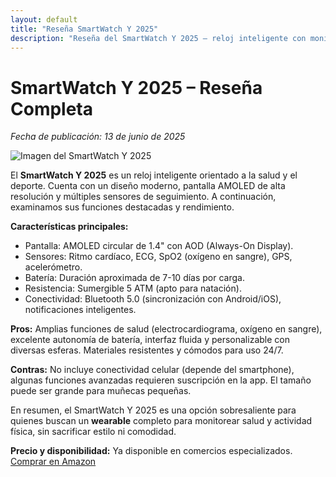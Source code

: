 ```yaml
---
layout: default
title: "Reseña SmartWatch Y 2025"
description: "Reseña del SmartWatch Y 2025 – reloj inteligente con monitor de salud"
---
```

<h1>SmartWatch Y 2025 – Reseña Completa</h1>
<p><em>Fecha de publicación: 13 de junio de 2025</em></p>
<img src="https://via.placeholder.com/600x400" class="img-fluid my-3" alt="Imagen del SmartWatch Y 2025">
<p>El <strong>SmartWatch Y 2025</strong> es un reloj inteligente orientado a la salud y el deporte. Cuenta con un diseño moderno, pantalla AMOLED de alta resolución y múltiples sensores de seguimiento. A continuación, examinamos sus funciones destacadas y rendimiento.</p>

**Características principales:**
- Pantalla: AMOLED circular de 1.4" con AOD (Always-On Display).
- Sensores: Ritmo cardíaco, ECG, SpO2 (oxígeno en sangre), GPS, acelerómetro.
- Batería: Duración aproximada de 7-10 días por carga.
- Resistencia: Sumergible 5 ATM (apto para natación).
- Conectividad: Bluetooth 5.0 (sincronización con Android/iOS), notificaciones inteligentes.

**Pros:** Amplias funciones de salud (electrocardiograma, oxígeno en sangre), excelente autonomía de batería, interfaz fluida y personalizable con diversas esferas. Materiales resistentes y cómodos para uso 24/7.

**Contras:** No incluye conectividad celular (depende del smartphone), algunas funciones avanzadas requieren suscripción en la app. El tamaño puede ser grande para muñecas pequeñas.

<p>En resumen, el SmartWatch Y 2025 es una opción sobresaliente para quienes buscan un <strong>wearable</strong> completo para monitorear salud y actividad física, sin sacrificar estilo ni comodidad.</p>
<p><strong>Precio y disponibilidad:</strong> Ya disponible en comercios especializados. <a href="https://www.amazon.es/dp/YYYYYYYY?tag=miafiliado-21" target="_blank" rel="noopener" class="btn btn-success">Comprar en Amazon</a></p>
